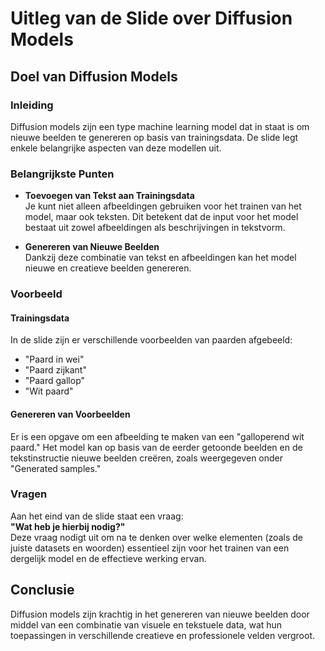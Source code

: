 # Uitleg van de Slide over Diffusion Models

## Doel van Diffusion Models

### Inleiding
Diffusion models zijn een type machine learning model dat in staat is om nieuwe beelden te genereren op basis van trainingsdata. De slide legt enkele belangrijke aspecten van deze modellen uit.

### Belangrijkste Punten

- **Toevoegen van Tekst aan Trainingsdata**  
  Je kunt niet alleen afbeeldingen gebruiken voor het trainen van het model, maar ook teksten. Dit betekent dat de input voor het model bestaat uit zowel afbeeldingen als beschrijvingen in tekstvorm.

- **Genereren van Nieuwe Beelden**  
  Dankzij deze combinatie van tekst en afbeeldingen kan het model nieuwe en creatieve beelden genereren. 

### Voorbeeld

#### Trainingsdata
In de slide zijn er verschillende voorbeelden van paarden afgebeeld:
- "Paard in wei"
- "Paard zijkant"
- "Paard gallop"
- "Wit paard"

#### Genereren van Voorbeelden
Er is een opgave om een afbeelding te maken van een "galloperend wit paard." Het model kan op basis van de eerder getoonde beelden en de tekstinstructie nieuwe beelden creëren, zoals weergegeven onder "Generated samples."

### Vragen
Aan het eind van de slide staat een vraag:  
**"Wat heb je hierbij nodig?"**  
Deze vraag nodigt uit om na te denken over welke elementen (zoals de juiste datasets en woorden) essentieel zijn voor het trainen van een dergelijk model en de effectieve werking ervan.

## Conclusie
Diffusion models zijn krachtig in het genereren van nieuwe beelden door middel van een combinatie van visuele en tekstuele data, wat hun toepassingen in verschillende creatieve en professionele velden vergroot.